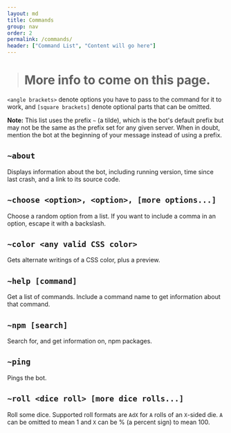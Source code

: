 ```yaml
---
layout: md
title: Commands
group: nav
order: 2
permalink: /commands/
header: ["Command List", "Content will go here"]
---
```


> # More info to come on this page.

`<angle brackets>` denote options you have to pass to the command for it to work, and `[square brackets]` denote optional parts that can be omitted.

**Note:** This list uses the prefix `~` (a tilde), which is the bot's default prefix but may not be the same as the prefix set for any given server. When in doubt, mention the bot at the beginning of your message instead of using a prefix.

## `~about`
Displays information about the bot, including running version, time since last crash, and a link to its source code.

## `~choose <option>, <option>, [more options...]`
Choose a random option from a list. If you want to include a comma in an option, escape it with a backslash.

## `~color <any valid CSS color>`
Gets alternate writings of a CSS color, plus a preview.

## `~help [command]`
Get a list of commands. Include a command name to get information about that command.

## `~npm [search]`
Search for, and get information on, npm packages.

## `~ping`
Pings the bot.

## `~roll <dice roll> [more dice rolls...]`
Roll some dice. Supported roll formats are `AdX` for `A` rolls of an `X`-sided die. `A` can be omitted to mean 1 and `X` can be % (a percent sign) to mean 100.
